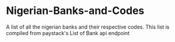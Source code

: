 # Nigerian-Banks-and-Codes
A list of all the nigerian banks and their respective codes. This list is compiled from paystack's List of Bank api endpoint
